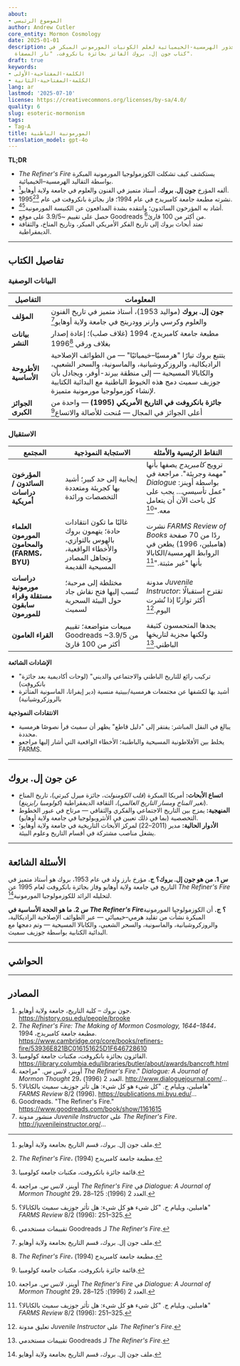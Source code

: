 ```yaml
---
about:
- الموضوع الرئيسي
author: Andrew Cutler
core_entity: Mormon Cosmology
date: 2025-01-01
description: استكشاف الجذور الهرمسية-الخيميائية لعلم الكونيات المورموني المبكر في
  كتاب جون إل. بروك الفائز بجائزة بانكروفت، "نار المصفاة".
draft: true
keywords:
- الكلمة-المفتاحية-الأولى
- الكلمة-المفتاحية-الثانية
lang: ar
lastmod: '2025-07-10'
license: https://creativecommons.org/licenses/by-sa/4.0/
quality: 6
slug: esoteric-mormonism
tags:
- Tag-A
title: المورمونية الباطنية
translation_model: gpt-4o
---
```


**TL;DR** <!-- ≤ 100 words, 3-7 bullets -->

- *The Refiner's Fire* يستكشف كيف تشكلت الكوزمولوجيا المورمونية المبكرة بواسطة التقاليد الهرمسية–الخيميائية.
- ألفه المؤرخ **جون إل. بروك**، أستاذ متميز في الفنون والعلوم في جامعة ولاية أوهايو[^1].
- نشرته مطبعة جامعة كامبريدج في عام 1994؛ فاز بجائزة بانكروفت في عام 1995[^2][^3].
- أشاد به المؤرخون السائدون؛ وانتقده بشدة المدافعون عن الكنيسة المورمونية[^4][^5].
- حصل على تقييم ~3.9/5 على موقع Goodreads من أكثر من 100 قارئ[^6].
- تمتد أبحاث بروك إلى تاريخ الفكر الأمريكي المبكر، وتاريخ المناخ، والثقافة الديمقراطية.

---

## تفاصيل الكتاب

### البيانات الوصفية

| التفاصيل               | المعلومات                                                                                                                                                    |
|----------------------|----------------------------------------------------------------------------------------------------------------------------------------------------------------|
| **المؤلف** | **جون إل. بروك** (مواليد 1953)، أستاذ متميز في تاريخ الفنون والعلوم وكرسي وارنر وودرينج في جامعة ولاية أوهايو[^1] |
| **بيانات النشر** | مطبعة جامعة كامبريدج، 1994 (غلاف صلب)؛ إعادة إصدار بغلاف ورقي 1996[^2] |
| **الأطروحة الأساسية** | يتتبع بروك تيارًا "هرمسيًا–خيميائيًا" — من الطوائف الإصلاحية الراديكالية، والروزكروشيانية، والماسونية، والسحر الشعبي، والكابالا المسيحية — إلى منطقة بيرند-أوفر، ويجادل بأن جوزيف سميث دمج هذه الخيوط الباطنية مع البدائية الكتابية لإنشاء كوزمولوجيا مورمونية متميزة. |
| **الجوائز الكبرى** | **جائزة بانكروفت في التاريخ الأمريكي (1995)** — واحدة من أعلى الجوائز في المجال — مُنحت للأصالة والاتساع[^3] |

### الاستقبال

| المجتمع | الاستجابة النموذجية | النقاط الرئيسية والأمثلة |
|-------------------------------------------|-------------------------------------------------------------------------------------------------------------------------------------------|------------------------------------------------------------------------------------------------------------------------------------|
| **المؤرخون السائدون / دراسات أمريكية** | إيجابية إلى حد كبير؛ أشيد بها كجريئة ومتعددة التخصصات ورائدة | ترويج *كامبريدج* يصفها بأنها "مهمة وجريئة". مراجعة في *Dialogue* بواسطة أوينز: "عمل تأسيسي... يجب على كل باحث الآن أن يتعامل معه."[^4] |
| **العلماء المورمون والمحامون (FARMS، BYU)** | غالبًا ما تكون انتقادات حادة؛ يتهمون بروك بالهوس بالتوازي، والأخطاء الواقعية، وتجاهل المصادر المسيحية القديمة | نشرت *FARMS Review of Books* ردًا من 70 صفحة (هامبلين، 1996) يطعن في الروابط الهرمسية/الكابالا بأنها "غير مثبتة."[^5] |
| **دراسات مورمونية مستقلة وقراء سابقون للمورمون** | مختلطة إلى مرحبة؛ تُنسب إليها فتح نقاش جاد حول البيئة السحرية لسميث | مدونة *Juvenile Instructor*: تقترح استقبالًا أكثر توازنًا إذا نُشرت اليوم.[^7] |
| **القراء العامون** | مبيعات متواضعة؛ تقييم Goodreads ~3.9/5 من أكثر من 100 قارئ | يجدها المتحمسون كثيفة ولكنها مجزية لتاريخها الباطني.[^6] |

**الإشادات الشائعة**

- "تركيب رائع للتاريخ الباطني والاجتماعي والديني" (لوحات أكاديمية بعد جائزة بانكروفت) 
- أشيد بها لكشفها عن مجتمعات هرمسية/بييتية منسية (دير إيفراتا، الماسونية المتأثرة بالروزكروشيانية) 

**الانتقادات النموذجية**

- يبالغ في النقل المباشر: يفتقر إلى "دليل قاطع" يظهر أن سميث قرأ نصوصًا هرمسية محددة. 
- يخلط بين الأفلاطونية المسيحية والباطنية؛ الأخطاء الواقعية التي أشار إليها مراجعو FARMS.

---

## عن جون إل. بروك

- **اتساع الأبحاث:** أمريكا المبكرة (*قلب الكومنولث*، جائزة ميرل كيرتي)، تاريخ المناخ (*تغير المناخ ومسار التاريخ العالمي*)، الثقافة الديمقراطية (*كولومبيا رايزينغ*).  
- **المنهجية:** يمزج بين التاريخ الاجتماعي والفكري والثقافي — مرتاح في عبور الخطوط التخصصية (بما في ذلك تعيين في الأنثروبولوجيا في جامعة ولاية أوهايو).  
- **الأدوار الحالية:** مدير (2011–22) لمركز الأبحاث التاريخية في جامعة ولاية أوهايو؛ يشغل مناصب مشتركة في أقسام التاريخ وعلوم البيئة.  

---

## الأسئلة الشائعة

**س 1. من هو جون إل. بروك؟** 
**ج.** مؤرخ بارز ولد في عام 1953، بروك هو أستاذ متميز في التاريخ في جامعة ولاية أوهايو وفاز بجائزة بانكروفت لعام 1995 عن *The Refiner's Fire* لتحليله الرائد للكوزمولوجيا المورمونية[^1].

**س 2. ما هو الحجة الأساسية في *The Refiner's Fire*؟** 
**ج.** أن الكوزمولوجيا المورمونية المبكرة نشأت من تقليد هرمي–خيميائي — عبر الطوائف الإصلاحية الراديكالية، والروزكروشيانية، والماسونية، والسحر الشعبي، والكابالا المسيحية — وتم دمجها مع البدائية الكتابية بواسطة جوزيف سميث.

---

## الحواشي

[^1]: ملف جون إل. بروك، قسم التاريخ بجامعة ولاية أوهايو.   
[^2]: *The Refiner's Fire*، مطبعة جامعة كامبريدج (1994).   
[^3]: قائمة جائزة بانكروفت، مكتبات جامعة كولومبيا.   
[^4]: أوينز، لانس س. مراجعة *The Refiner's Fire* في *Dialogue: A Journal of Mormon Thought* 29، العدد 2 (1996): 125–28.   
[^5]: هامبلين، ويليام ج. "كل شيء هو كل شيء: هل تأثر جوزيف سميث بالكابالا؟" *FARMS Review* 8/2 (1996): 251–325.   
[^6]: تقييمات مستخدمي Goodreads لـ *The Refiner's Fire*.   
[^7]: تعليق مدونة *Juvenile Instructor* على *The Refiner's Fire*.   

---

## المصادر

1. جون بروك – كلية التاريخ، جامعة ولاية أوهايو. https://history.osu.edu/people/brooke 
2. *The Refiner's Fire: The Making of Mormon Cosmology, 1644–1844*، مطبعة جامعة كامبريدج، 1994. https://www.cambridge.org/core/books/refiners-fire/53936E821BC016151625D1F646728610 
3. الفائزون بجائزة بانكروفت، مكتبات جامعة كولومبيا. https://library.columbia.edu/libraries/butler/about/awards/bancroft.html 
4. أوينز، لانس س. "مراجعة *The Refiner's Fire*." *Dialogue: A Journal of Mormon Thought* 29، العدد 2 (1996). http://www.dialoguejournal.com/... 
5. هامبلين، ويليام ج. "كل شيء هو كل شيء: هل تأثر جوزيف سميث بالكابالا؟" *FARMS Review* 8/2 (1996). https://publications.mi.byu.edu/... 
6. Goodreads. "The Refiner's Fire." https://www.goodreads.com/book/show/1161615 
7. منشور مدونة *Juvenile Instructor* على *The Refiner's Fire*. http://juvenileinstructor.org/...